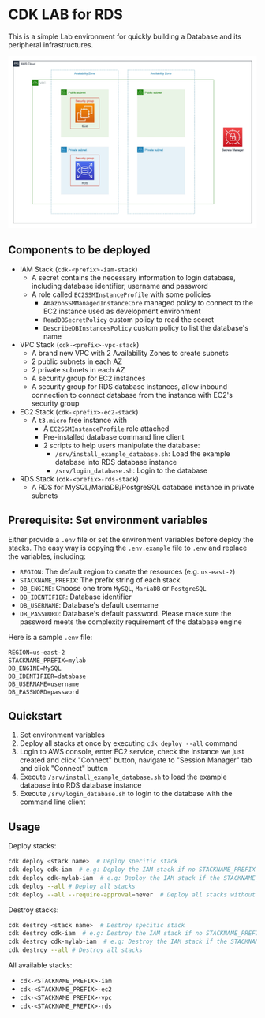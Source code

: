 
# CDK LAB for RDS

This is a simple Lab environment for quickly building a Database and its peripheral infrastructures.

![](./architecture.jpg)

## Components to be deployed

* IAM Stack (`cdk-<prefix>-iam-stack`)
  * A secret contains the necessary information to login database, including database identifier, username and password
  * A role called `EC2SSMInstanceProfile` with some policies
    *  `AmazonSSMManagedInstanceCore` managed policy to connect to the EC2 instance used as development environment
    *  `ReadDBSecretPolicy` custom policy to read the secret
    *  `DescribeDBInstancesPolicy` custom policy to list the database's name
* VPC Stack (`cdk-<prefix>-vpc-stack`)
  * A brand new VPC with 2 Availability Zones to create subnets
  * 2 public subnets in each AZ
  * 2 private subnets in each AZ
  * A security group for EC2 instances
  * A security group for RDS database instances, allow inbound connection to connect database from the instance with EC2's security group
* EC2 Stack (`cdk-<prefix>-ec2-stack`)
  * A `t3.micro` free instance with
    * A `EC2SSMInstanceProfile` role attached
    * Pre-installed database command line client
    * 2 scripts to help users manipulate the database:
      * `/srv/install_example_database.sh`: Load the example database into RDS database instance
      * `/srv/login_database.sh`: Login to the database
* RDS Stack (`cdk-<prefix>-rds-stack`)
  * A RDS for MySQL/MariaDB/PostgreSQL database instance in private subnets

## Prerequisite: Set environment variables

Either provide a `.env` file or set the environment variables before deploy the stacks. The easy way is copying the `.env.example` file to `.env` and replace the variables, including:

* `REGION`: The default region to create the resources (e.g. `us-east-2`)
* `STACKNAME_PREFIX`: The prefix string of each stack
* `DB_ENGINE`: Choose one from `MySQL`, `MariaDB` or `PostgreSQL`
* `DB_IDENTIFIER`: Database identifier
* `DB_USERNAME`: Database's default username
* `DB_PASSWORD`: Database's default password. Please make sure the password meets the complexity requirement of the database engine

Here is a sample `.env` file:

```
REGION=us-east-2
STACKNAME_PREFIX=mylab
DB_ENGINE=MySQL
DB_IDENTIFIER=database
DB_USERNAME=username
DB_PASSWORD=password
```

## Quickstart

1. Set environment variables
2. Deploy all stacks at once by executing `cdk deploy --all` command
3. Login to AWS console, enter EC2 service, check the instance we just created and click "Connect" button, navigate to "Session Manager" tab and click "Connect" button
4. Execute `/srv/install_example_database.sh` to load the example database into RDS database instance
5. Execute `/srv/login_database.sh` to login to the database with the command line client


## Usage

Deploy stacks:

```bash
cdk deploy <stack name>  # Deploy specitic stack
cdk deploy cdk-iam  # e.g: Deploy the IAM stack if no STACKNAME_PREFIX specified
cdk deploy cdk-mylab-iam  # e.g: Deploy the IAM stack if the STACKNAME_PREFIX is assigned as "mylab"
cdk deploy --all # Deploy all stacks
cdk deploy --all --require-approval=never  # Deploy all stacks without asking yes or no
```

Destroy stacks:

```bash
cdk destroy <stack name>  # Destroy specitic stack
cdk destroy cdk-iam  # e.g: Destroy the IAM stack if no STACKNAME_PREFIX specified
cdk destroy cdk-mylab-iam  # e.g: Destroy the IAM stack if the STACKNAME_PREFIX is assigned as "mylab"
cdk destroy --all # Destroy all stacks
```

All available stacks:

* `cdk-<STACKNAME_PREFIX>-iam`
* `cdk-<STACKNAME_PREFIX>-ec2`
* `cdk-<STACKNAME_PREFIX>-vpc`
* `cdk-<STACKNAME_PREFIX>-rds`
